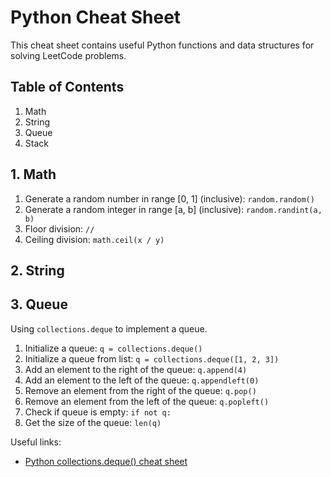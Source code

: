 # Python Cheat Sheet
This cheat sheet contains useful Python functions and data structures for solving LeetCode problems.

## Table of Contents
1. Math
2. String
3. Queue
4. Stack


## 1. Math
1. Generate a random number in range [0, 1] (inclusive): `random.random()`
2. Generate a random integer in range [a, b] (inclusive): `random.randint(a, b)`
3. Floor division: `//`
4. Ceiling division: `math.ceil(x / y)`

## 2. String

## 3. Queue

Using `collections.deque` to implement a queue.
1. Initialize a queue: `q = collections.deque()`
2. Initialize a queue from list: `q = collections.deque([1, 2, 3])`
3. Add an element to the right of the queue: `q.append(4)`
4. Add an element to the left of the queue: `q.appendleft(0)`
5. Remove an element from the right of the queue: `q.pop()`
6. Remove an element from the left of the queue: `q.popleft()`
7. Check if queue is empty: `if not q:`
8. Get the size of the queue: `len(q)`

Useful links:
- [Python collections.deque() cheat sheet](https://cheatography.com/fidelp27/cheat-sheets/python-collections-deque/)

